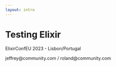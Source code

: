 ```yaml
---
layout: intro
---
```


# Testing Elixir

ElixirConfEU 2023 - Lisbon/Portugal

<div class="absolute bottom-10">
  <span class="font-700">
    jeffrey@community.com / roland@community.com
  </span>
</div>

